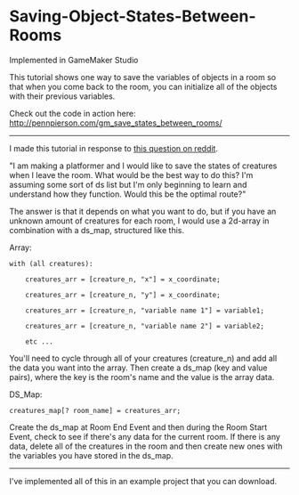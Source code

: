 # Saving-Object-States-Between-Rooms
Implemented in GameMaker Studio

This tutorial shows one way to save the variables of objects in a room so that when you come back to the room, you can initialize all of the objects with their previous variables.

Check out the code in action here: http://pennpierson.com/gm_save_states_between_rooms/

---

I made this tutorial in response to [this question on reddit](https://www.reddit.com/r/gamemaker/comments/6h989t/saving_object_states/).

"I am making a platformer and I would like to save the states of creatures when I leave the room. What would be the best way to do this? I'm assuming some sort of ds list but I'm only beginning to learn and understand how they function. Would this be the optimal route?"

The answer is that it depends on what you want to do, but if you have an unknown amount of creatures for each room, I would use a 2d-array in combination with a ds_map, structured like this.

Array:

	with (all creatures):

		creatures_arr = [creature_n, "x"] = x_coordinate;

		creatures_arr = [creature_n, "y"] = x_coordinate;

		creatures_arr = [creature_n, "variable name 1"] = variable1;

		creatures_arr = [creature_n, "variable name 2"] = variable2;

		etc ...

You'll need to cycle through all of your creatures (creature_n) and add all the data you want into the array. Then create a ds_map (key and value pairs), where the key is the room's name and the value is the array data.

DS_Map:

	creatures_map[? room_name] = creatures_arr;
	
Create the ds_map at Room End Event and then during the Room Start Event, check to see if there's any data for the current room. If there is any data, delete all of the creatures in the room and then create new ones with the variables you have stored in the ds_map.

---

I've implemented all of this in an example project that you can download.